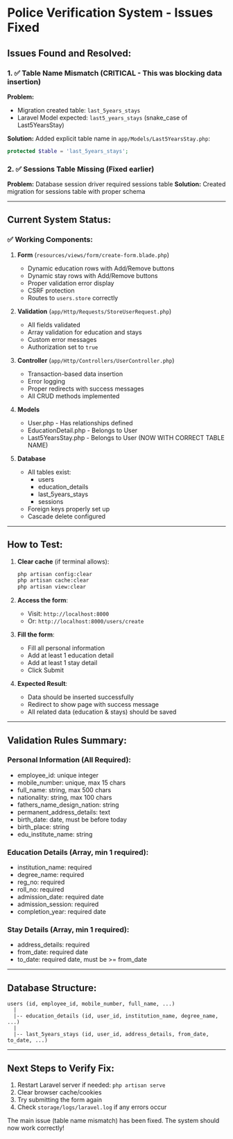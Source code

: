 # Police Verification System - Issues Fixed

## Issues Found and Resolved:

### 1. ✅ Table Name Mismatch (CRITICAL - This was blocking data insertion)
**Problem:** 
- Migration created table: `last_5years_stays`
- Laravel Model expected: `last5_years_stays` (snake_case of Last5YearsStay)

**Solution:**
Added explicit table name in `app/Models/Last5YearsStay.php`:
```php
protected $table = 'last_5years_stays';
```

### 2. ✅ Sessions Table Missing (Fixed earlier)
**Problem:** Database session driver required sessions table
**Solution:** Created migration for sessions table with proper schema

---

## Current System Status:

### ✅ Working Components:
1. **Form** (`resources/views/form/create-form.blade.php`)
   - Dynamic education rows with Add/Remove buttons
   - Dynamic stay rows with Add/Remove buttons
   - Proper validation error display
   - CSRF protection
   - Routes to `users.store` correctly

2. **Validation** (`app/Http/Requests/StoreUserRequest.php`)
   - All fields validated
   - Array validation for education and stays
   - Custom error messages
   - Authorization set to `true`

3. **Controller** (`app/Http/Controllers/UserController.php`)
   - Transaction-based data insertion
   - Error logging
   - Proper redirects with success messages
   - All CRUD methods implemented

4. **Models**
   - User.php - Has relationships defined
   - EducationDetail.php - Belongs to User
   - Last5YearsStay.php - Belongs to User (NOW WITH CORRECT TABLE NAME)

5. **Database**
   - All tables exist:
     - users
     - education_details
     - last_5years_stays
     - sessions
   - Foreign keys properly set up
   - Cascade delete configured

---

## How to Test:

1. **Clear cache** (if terminal allows):
   ```bash
   php artisan config:clear
   php artisan cache:clear
   php artisan view:clear
   ```

2. **Access the form**:
   - Visit: `http://localhost:8000`
   - Or: `http://localhost:8000/users/create`

3. **Fill the form**:
   - Fill all personal information
   - Add at least 1 education detail
   - Add at least 1 stay detail
   - Click Submit

4. **Expected Result**:
   - Data should be inserted successfully
   - Redirect to show page with success message
   - All related data (education & stays) should be saved

---

## Validation Rules Summary:

### Personal Information (All Required):
- employee_id: unique integer
- mobile_number: unique, max 15 chars
- full_name: string, max 500 chars
- nationality: string, max 100 chars
- fathers_name_design_nation: string
- permanent_address_details: text
- birth_date: date, must be before today
- birth_place: string
- edu_institute_name: string

### Education Details (Array, min 1 required):
- institution_name: required
- degree_name: required
- reg_no: required
- roll_no: required
- admission_date: required date
- admission_session: required
- completion_year: required date

### Stay Details (Array, min 1 required):
- address_details: required
- from_date: required date
- to_date: required date, must be >= from_date

---

## Database Structure:

```
users (id, employee_id, mobile_number, full_name, ...)
  |
  |-- education_details (id, user_id, institution_name, degree_name, ...)
  |
  |-- last_5years_stays (id, user_id, address_details, from_date, to_date, ...)
```

---

## Next Steps to Verify Fix:

1. Restart Laravel server if needed: `php artisan serve`
2. Clear browser cache/cookies
3. Try submitting the form again
4. Check `storage/logs/laravel.log` if any errors occur

The main issue (table name mismatch) has been fixed. The system should now work correctly!
